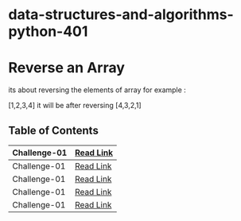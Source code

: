 # data-structures-and-algorithms-python-401

# Reverse an Array
its about reversing the elements of array for example :

[1,2,3,4] it will be after  reversing [4,3,2,1]

## Table of Contents

| Challenge-01       | [Read Link ](data-structures-and-algorithms-python-401/data_structures_and_algorithms/challenges/array_reverse/README.md)  |
|-------------------------|----------------------------------------------------------------------------------------------------|
| Challenge-01       | [Read Link ]()  |
| Challenge-01       | [Read Link ]()  |
| Challenge-01       | [Read Link ]()  |
| Challenge-01       | [Read Link ]()  |